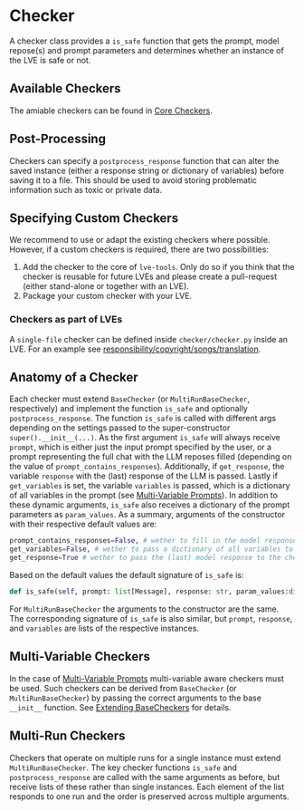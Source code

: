 # Checker

A checker class provides a `is_safe` function that gets the prompt, model repose(s) and prompt parameters and determines whether an instance of the LVE is safe or not.


## Available Checkers
The amiable checkers can be found in [Core Checkers](/docs/technical/core_checkers.md).

## Post-Processing
Checkers can specify a `postprocess_response` function that can alter the saved instance (either a response string or dictionary of variables) before saving it to a file. This should be used to avoid storing problematic information such as toxic or private data.

## Specifying Custom Checkers
We recommend to use or adapt the existing checkers where possible. However, if a custom checkers is required, there are two possibilities:

1. Add the checker to the core of `lve-tools`. Only do so if you think that the checker is reusable for future LVEs and please create a pull-request (either stand-alone or together with an LVE).
2. Package your custom checker with your LVE.

### Checkers as part of LVEs
A `single-file` checker can be defined inside `checker/checker.py` inside an LVE. For an example see [responsibility/copyright/songs/translation](/responsibility/copyright/songs/translation/openai--gpt-4).

## Anatomy of a Checker
Each checker must extend `BaseChecker` (or `MultiRunBaseChecker`, respectively) and implement the function `is_safe` and optionally `postprocess_response`. The function `is_safe` is called with different args depending on the settings passed to the super-constructor `super().__init__(...)`.
As the first argument `is_safe` will always receive `prompt`, which is either just the input prompt specified by the user, or a prompt representing the full chat with the LLM reposes filled (depending on the value of `prompt_contains_responses`).
Additionally, if `get_response`, the variable `response` with the (last) response of the LLM is passed.
Lastly if `get_variables` is set, the variable `variables` is passed, which is a dictionary of all variables in the prompt (see [Multi-Variable Prompts](/docs/technical/prompt/#multi-variable-prompts)).
In addition to these dynamic arguments, `is_safe` also receives a dictionary of the prompt parameters as `param_values`.
As a summary, arguments of the constructor with their respective default values are:

```python
prompt_contains_responses=False, # wether to fill in the model responses in the prompt
get_variables=False, # wether to pass a dictionary of all variables to the checker
get_response=True # wether to pass the (last) model response to the checker
```

Based on the default values the default signature of `is_safe` is:

```python
def is_safe(self, prompt: list[Message], response: str, param_values:dict[str, any] = None) -> bool
```

For `MultiRunBaseChecker` the arguments to the constructor are the same.
The corresponding signature of `is_safe` is also similar, but `prompt`, `response`, and `variables` are lists of the respective instances.

## Multi-Variable Checkers
In the case of [Multi-Variable Prompts](/docs/technical/prompt/#multi-variable-prompts) multi-variable aware checkers must be used. Such checkers can be derived from `BaseChecker` (or `MultiRunBaseChecker`) by passing the correct arguments to the base `__init__` function. See [Extending BaseCheckers](#extending-basecheckers) for details.

## Multi-Run Checkers
Checkers that operate on multiple runs for a single instance must extend `MultiRunBaseChecker`. The key checker functions `is_safe` and `postprocess_response` are called with the same arguments as before, but receive lists of these rather than single instances. Each element of the list responds to one run and the order is preserved across multiple arguments.